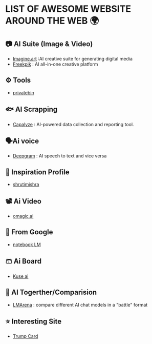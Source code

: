 # LIST OF AWESOME WEBSITE AROUND THE WEB 🌍

## 📷 AI Suite (Image & Video)
- [Imagine.art](https://www.imagine.art/) :AI creative suite for generating digital media
- [Freekpik](https://www.freepik.com/) : AI all-in-one creative platform


## ⚙️ Tools 
- [privatebin](https://privatebin.net/)

## 🐟 AI Scrapping
- [Capalyze](capalyze.ai) : AI-powered data collection and reporting tool.

## 🗣️Ai voice
- [Deepgram](https://deepgram.com/) : AI speech to text and vice versa 

## 🎉 Inspiration Profile 
- [shrutimishra](https://www.shrutimishra.co/)


## 📽️ Ai Video 
- [omagic.ai](https://omagic.ai/)


## 🦀 From Google
- [notebook LM](https://notebooklm.google.com/)


## 🩳 Ai Board
- [Kuse ai](https://app.kuse.ai/)

## 🛫 AI Togerther/Comparision

- [LMArena](https://lmarena.ai/) : compare different AI chat models in a "battle" format

## ⭐ Interesting Site 
- [Trump Card](https://trumpcard.gov/)
